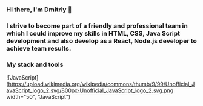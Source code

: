 ### Hi there, I'm Dmitriy 👋

### I strive to become part of a friendly and professional team in which I could improve my skills in HTML, CSS, Java Script development and also develop as a React, Node.js developer to achieve team results.

### My stack and tools

![JavaScript](https://upload.wikimedia.org/wikipedia/commons/thumb/9/99/Unofficial_JavaScript_logo_2.svg/800px-Unofficial_JavaScript_logo_2.svg.png width="50", "JavaScript")

![]()

![]()

![]()

![]()

![]()

![]()

![]()

<!--
**KichihinDmitriy/KichihinDmitriy** is a ✨ _special_ ✨ repository because its `README.md` (this file) appears on your GitHub profile.

Here are some ideas to get you started:

- 🔭 I’m currently working on ...
- 🌱 I’m currently learning ...
- 👯 I’m looking to collaborate on ...
- 🤔 I’m looking for help with ...
- 💬 Ask me about ...
- 📫 How to reach me: ...
- 😄 Pronouns: ...
- ⚡ Fun fact: ...
-->
